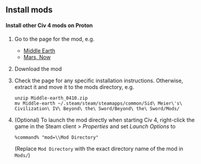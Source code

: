 ## Install mods

#### Install other Civ 4 mods on Proton

1. Go to the page for the mod, e.g.

   - [Middle Earth](https://forums.civfanatics.com/resources/middle-earth-mod.22813/)
   - [Mars, Now](https://forums.civfanatics.com/threads/bts-mars-now.312246/)

1. Download the mod

1. Check the page for any specific installation instructions. Otherwise, extract it and move it to the mods directory, e.g.

   ```
   unzip Middle-earth_0410.zip
   mv Middle-earth ~/.steam/steam/steamapps/common/Sid\ Meier\'s\ Civilization\ IV\ Beyond\ the\ Sword/Beyond\ the\ Sword/Mods/
   ```

1. (Optional) To launch the mod directly when starting Civ 4, right-click the game in the Steam client > _Properties_ and set _Launch Options_ to

   ```
   %command% "mod=\\Mod Directory"
   ```

   (Replace `Mod Directory` with the exact directory name of the mod in `Mods/`)
